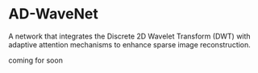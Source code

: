 # AD-WaveNet
A network that integrates the Discrete 2D Wavelet Transform (DWT) with adaptive attention mechanisms to enhance sparse image reconstruction.

coming for soon
